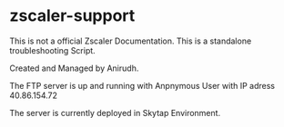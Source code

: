 # zscaler-support
This is not a official Zscaler Documentation. This is a standalone troubleshooting Script.

Created and Managed by Anirudh.




The FTP server is up and running with Anpnymous User with IP adress 40.86.154.72

The server is currently deployed in Skytap Environment.

